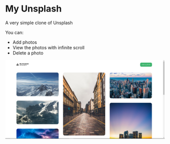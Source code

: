 # My Unsplash

A very simple clone of Unsplash

You can:

* Add photos
* View the photos with infinite scroll
* Delete a photo

![Preview](/img/preview.png)